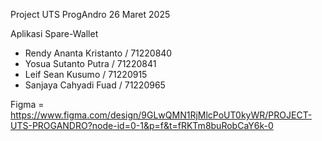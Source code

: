 Project UTS ProgAndro 26 Maret 2025

Aplikasi Spare-Wallet

- Rendy Ananta Kristanto / 71220840
- Yosua Sutanto Putra / 71220841
- Leif Sean Kusumo / 71220915
- Sanjaya Cahyadi Fuad / 71220965

Figma = https://www.figma.com/design/9GLwQMN1RjMlcPoUT0kyWR/PROJECT-UTS-PROGANDRO?node-id=0-1&p=f&t=fRKTm8buRobCaY6k-0
